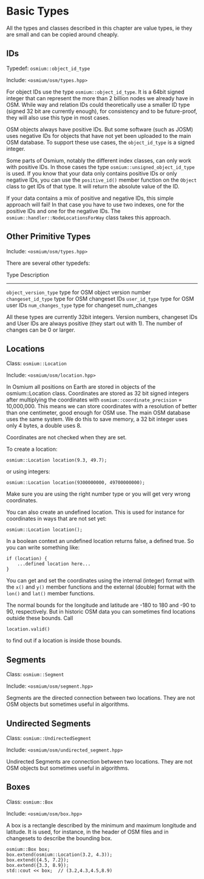 # Basic Types

All the types and classes described in this chapter are value types, ie they
are small and can be copied around cheaply.

## IDs

Typedef: `osmium::object_id_type`

Include: `<osmium/osm/types.hpp>`

For object IDs use the type `osmium::object_id_type`. It is a 64bit
signed integer that can represent the more than 2 billion nodes
we already have in OSM. While way and relation IDs could theoretically
use a smaller ID type (signed 32 bit are currently enough), for
consistency and to be future-proof, they will also use this type
in most cases.

OSM objects always have positive IDs. But some software (such as JOSM)
uses negative IDs for objects that have not yet been uploaded to the
main OSM database. To support these use cases, the `object_id_type` is
a signed integer.

Some parts of Osmium, notably the different index classes, can only
work with positive IDs. In those cases the type
`osmium::unsigned_object_id_type` is used. If you know that your data
only contains positive IDs or only negative IDs, you can use the
`positive_id()` member function on the `Object` class to get IDs of that type.
It will return the absolute value of the ID.

If your data contains a mix of positive and negative IDs, this simple
approach will fail! In that case you have to use two indexes, one
for the positive IDs and one for the negative IDs. The
`osmium::handler::NodeLocationsForWay` class takes this approach.

## Other Primitive Types

Include: `<osmium/osm/types.hpp>`

There are several other typedefs:

Type                  Description
-----                 ------------
`object_version_type` type for OSM object version number
`changeset_id_type`   type for OSM changeset IDs
`user_id_type`        type for OSM user IDs
`num_changes_type`    type for changeset num_changes

All these types are currently 32bit integers. Version numbers, changeset
IDs and User IDs are always positive (they start out with 1). The number
of changes can be 0 or larger.

## Locations

Class: `osmium::Location`

Include: `<osmium/osm/location.hpp>`

In Osmium all positions on Earth are stored in objects of the
osmium::Location class. Coordinates are stored as 32 bit signed integers
after multiplying the coordinates with `osmium::coordinate_precision`
= 10,000,000.
This means we can store coordinates with a resolution of better
than one centimeter, good enough for OSM use. The main OSM
database uses the same system. We do this to save memory, a
32 bit integer uses only 4 bytes, a double uses 8.

Coordinates are not checked when they are set.

To create a location:

~~~ {.cpp}
osmium::Location location(9.3, 49.7);
~~~

or using integers:

~~~ {.cpp}
osmium::Location location(9300000000, 49700000000);
~~~

Make sure you are using the right number type or you will get very
wrong coordinates.

You can also create an undefined location. This is used for
instance for coordinates in ways that are not set yet:

~~~ {.cpp}
osmium::Location location();
~~~

In a boolean context an undefined location returns false, a defined
true. So you can write something like:

~~~ {.cpp}
if (location) {
    ...defined location here...
}
~~~

You can get and set the coordinates using the internal (integer)
format with the `x()` and `y()` member functions and the external (double)
format with the `lon()` and `lat()` member functions.

The normal bounds for the longitude and latitude are -180 to 180 and -90 to 90,
respectively. But in historic OSM data you can sometimes find locations outside
these bounds. Call

~~~ {.cpp}
location.valid()
~~~

to find out if a location is inside those bounds.

## Segments

Class: `osmium::Segment`

Include: `<osmium/osm/segment.hpp>`

Segments are the directed connection between two locations. They
are not OSM objects but sometimes useful in algorithms.

## Undirected Segments

Class: `osmium::UndirectedSegment`

Include: `<osmium/osm/undirected_segment.hpp>`

Undirected Segments are connection between two locations. They
are not OSM objects but sometimes useful in algorithms.

## Boxes

Class: `osmium::Box`

Include: `<osmium/osm/box.hpp>`

A box is a rectangle described by the minimum and maximum longitude and
latitude. It is used, for instance, in the header of OSM files and in
changesets to describe the bounding box.

~~~ {.cpp}
osmium::Box box;
box.extend(osmium::Location(3.2, 4.3));
box.extend({4.5, 7.2});
box.extend({3.3, 8.9});
std::cout << box;  // (3.2,4.3,4.5,8.9)
~~~

